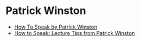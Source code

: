 # Patrick Winston

- [How To Speak by Patrick Winston](https://www.youtube.com/watch?v=Unzc731iCUY)
- [How to Speak: Lecture Tips from Patrick Winston](https://www.youtube.com/playlist?list=PL240A9CB42552316A)
